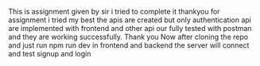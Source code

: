 This is assignment given by sir i tried to complete it thankyou for assignment i tried my best the apis are created but only authentication api are implemented with frontend and other api our fully tested with postman and they are working successfully. Thank you 
Now after cloning the repo and just run npm run dev in frontend and backend the server will connect and test signup and login 
